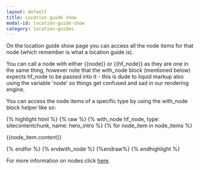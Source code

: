 ```yaml
---
layout: default
title: Location guide show
modal-id: location-guide-show
category: location-guides
---
```

On the location guide show page you can access all the node items for that node (which remember is what a location guide is).

You can call a node with either {{node}} or {{hf_node}} as they are one in the same thing, however note that the with_node block (mentioned below) expects hf_node to be passed into it - this is dude to liquid markup also using the variable 'node' so things get confused and sad in our rendering engine.

You can access the node items of a specific type by using the with_node block helper like so:

{% highlight html %}
{% raw %}
{% with_node hf_node, type: sitecontentchunk, name: hero_intro  %}
  {% for node_item in node_items %}
   <p>{{node_item.content}}</p>
  {% endfor %}
{% endwith_node %}
{%endraw%}
{% endhighlight %}

For more information on nodes click [here](/nodes).
